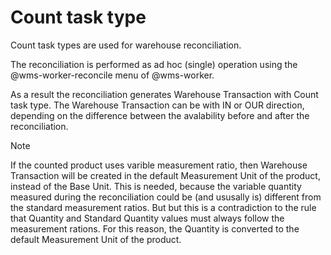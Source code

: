 # Count task type

Count task types are used for warehouse reconciliation.

The reconciliation is performed as ad hoc (single) operation using the @wms-worker-reconcile menu of @wms-worker.

As a result the reconciliation generates Warehouse Transaction with Count task type. The Warehouse Transaction can be with IN or OUR direction, depending on the difference between the avalability before and after the reconciliation.

> [!NOTE]
> If the counted product uses varible measurement ratio, then Warehouse Transaction will be created in the default Measurement Unit of the product, instead of the Base Unit. This is needed, because the variable quantity measured during the reconciliation could be (and ususally is) different from the standard measurement ratios. But but this is a contradiction to the rule that Quantity and Standard Quantity values must always follow the measurement rations. For this reason, the Quantity is converted to the default Measurement Unit of the product.

